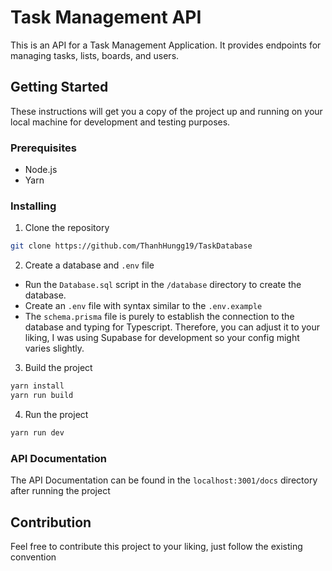 # Task Management API

This is an API for a Task Management Application. It provides endpoints for managing tasks, lists, boards, and users.

## Getting Started

These instructions will get you a copy of the project up and running on your local machine for development and testing purposes.

### Prerequisites

- Node.js
- Yarn

### Installing

1. Clone the repository

```sh
git clone https://github.com/ThanhHungg19/TaskDatabase
```

2. Create a database and `.env` file

- Run the `Database.sql` script in the `/database` directory to create the database.
- Create an `.env` file with syntax similar to the `.env.example`
- The `schema.prisma` file is purely to establish the connection to the database and typing for Typescript. Therefore, you can adjust it to your liking, I was using Supabase for development so your config might varies slightly.

3. Build the project

```sh
yarn install
yarn run build
```

4. Run the project

```sh
yarn run dev
```

### API Documentation

The API Documentation can be found in the `localhost:3001/docs` directory after running the project

## Contribution

Feel free to contribute this project to your liking, just follow the existing convention

